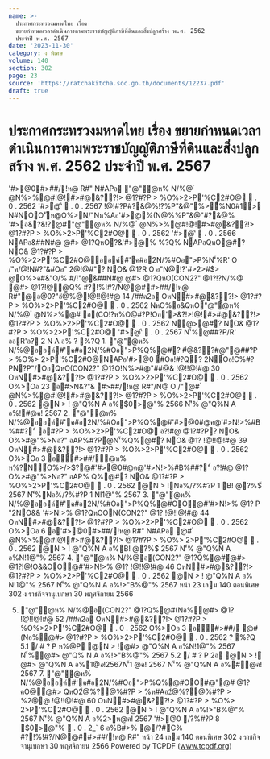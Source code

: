 ```yaml
---
name: >-
  ประกาศกระทรวงมหาดไทย เรื่อง
  ขยายกำหนดเวลาดำเนินการตามพระราชบัญญัติภาษีที่ดินและสิ่งปลูกสร้าง พ.ศ. 2562
  ประจำปี พ.ศ. 2567
date: '2023-11-30'
category: ง พิเศษ
volume: 140
section: 302
page: 23
source: 'https://ratchakitcha.soc.go.th/documents/12237.pdf'
draft: true
---
```


# ประกาศกระทรวงมหาดไทย เรื่อง ขยายกำหนดเวลาดำเนินการตามพระราชบัญญัติภาษีที่ดินและสิ่งปลูกสร้าง พ.ศ. 2562 ประจำปี พ.ศ. 2567

'#>@0#>##/!ห@ R#" N#APอ "@"ํ@ห% N/%@ ํ @N%>%@#!@!#>#@&??!> @1?#?P > %O%>2>P'%C2#O@  . 0 . 2562 '#>ํ@'ี  . 0 . 2567 !@!#?P#?&@%!?%P"&@"%>ื้%N0#1> N#NOO'ัห@O%>N/"Nห%Aอ'#>@%(N@%%P"&@"#?&@% '#>อ&?&!?@#"@"ํ@ห% N/%@ ํ @N%>%@#!@!#>#@&??!> @1?#?P > %O%>2>P'%C2#O@  . 0 . 2562 '#>ํ@'ี  . 0 . 2566 NAPอ&##N#@ @#> @1?QหO?&'#>@% %?Q% NAPอQหO@#? NO& @1?#?P > %O%>2>P'%C2#O@ออค์#'ค#อ2N/%#Oอ">P%N'็%R' O /"ค/@!N#?"&#Oอ" 2@!@#"? NO& @1?R O อ"N@!?'#>2>#$> @O%>ค#&"O/% #/!"@&##N#@ @#> @1?QหO(CON2?" @1?!?N/%@ ํ@#> @1?!@@Q% #?!%!#?/N@@##>##/!ห@ R#"@อ@0?"อํ@%@!@!!@!#@ 14 /##ค2อ OหN#>#@&??!> @1?#?P > %O%>2>P'%C2#O@  . 0 . 2562 NหO%อ&QหO"@"ํ@ห% N/%@ ํ @N%>%@# อ(CO!?ห%O@#?P!Oอ'>&?!>!@!#>#@&??!> @1?#?P > %O%>2>P'%C2#O@  . 0 . 2562 N@>@#? NO& @1?#?P > %O%>2>P'%C2#O@ '#>ํ@'ี  . 0 . 2567 N'็%@##?P/R' ออR'อ? 2 N A อ% ? %?Q 1. "@"ํ@ห% N/%@ออค์#'ค#อ2N/%#Oอ">P%Q%@#? #ํ@&??#@"@##?P > %O%> 2>P'%C2#O@NAPอ'#>@0 #Oอ!#?Q? 2NOอ!C%#?PN?P"/OอQหO(CON2?" @1?O!N%>#@"##@& !@!!@!#@ 30 OหN#>#@&??!> @1?#?P > %O%>2>P'%C2#O@  . 0 . 2562 O%>Oอ 23 อ#>N&?"& #>##/!ห@ R#"/N@ O /"@# ํ @N%>%@#!@!#>#@&??!> @1?#?P > %O%>2>P'%C2#O@  . 0 . 2562 @N > ! @"Q%N A อ%$0>@"% 2566 N'็% @"Q%N A อ%!#@ค! 2567 2. "@"ํ@ห% N/%@ออค์#'ค#อ2N/%#Oอ">P%Q%@#'#>@0#@ค@'#>N!>%#B%##?"์ อ#?P > %O%>2>P'%C2#O@ อ?!#@ @1?#?P? NO& O%>#@"%>Nอ?" อAP%#?Pํ@N'็%Q%@#? NO& @1? !@!!@!#@ 39 OหN#>#@&??!> @1?#?P > %O%>2>P'%C2#O@  . 0 . 2562 O%>Oอ 3 อ#>##/ํ@ห% ห%?N์O%>/>$?@#'#>@0#@ค@'#>N!>%#B%##?"์ อ?!#@ @1? O%>#@"%>Nอ?" อAP% Q%@#? NO& @1?#?P > %O%>2>P'%C2#O@  . 0 . 2562 @N > !Nอ%/?%#?P 1 B! @?%$์ 2567 N'็%Nอ%/?%#?P 1 N!1@"% 2567 3. "@"ํ@ห% N/%@ออค์#'ค#อ2N/%#Oอ">P%Q%@#OO@#'#>N!>% @1? P "2NO&& '#>N!>% @1?QหOON(CON2?" @1? !@!!@!#@ 44 OหN#>#@&??!> @1?#?P > %O%>2>P'%C2#O@  . 0 . 2562 O%>Oอ 6 อ'#>@0#>##/!ห@ R#" N#APอ @# ํ @N%>%@#!@!#>#@&??!> @1?#?P > %O%> 2>P'%C2#O@  . 0 . 2562 @N > ! @"Q%N A อ%B! @?%$์ 2567 N'็% @"Q%N A อ%N!1@"% 2567 4. "@"ํ@ห% N/%@อ(CON2?" @1?Q%@#ํ@#> @1?!@!O&&OO@#'#>N!>% @1? !@!!@!#@ 46 OหN#>#@&??!> @1?#?P > %O%>2>P'%C2#O@  . 0 . 2562 @N > ! @"Q%N A อ% N!1@"% 2567 N'็% @"Q%N A อ%!>"B%@"% 2567 หน้า 23 เลม 140 ตอนพิเศษ 302 ง ราชกิจจานุเบกษา 30 พฤศจิกายน 2566

5. "@"ํ@ห% N/%@อ(CON2?" @1?Q%@#(Nอ%ํ@#> @1? !@!!@!#@ 52 /##ค2อ OหN#>#@&??!> @1?#?P > %O%>2>P'%C2#O@  . 0 . 2562 O%>Oอ 3 อ#>##/ @#(Nอ%ํ@#> @1?#?P > %O%>2>P'%C2#O@  . 0 . 2562 ? %?Q 5.1 / # ? P ห%@P @N > !ํ@#> @"Q%N A อ%N!1@"% 2567 N'็%ํ@#> @"Q% N A อ%!>"B%@"% 2567 5.2 / # ? P 2อ @N > !ํ@#> @"Q%N A อ%$1 @ค! 2567 N'็%ํ@#> @"Q% N A อ%#@ค! 2567 5.3 / # ? P 2@! @N > !ํ@#> @"Q%N A อ%!>"B%@"% 2567 N'็%ํ@#> @"Q% N A อ%2>ห@ค! 2567 6. "@"ํ@ห% N/%@ออค์#'ค#อ2N/%#Oอ">P%Q%@#!?ห%?2AอOON!Aอ%(CON2?" @1? #?P!? @1?คO@ํ@#> !@!!@!#@ 61 OหN#>#@&??!> @1?#?P > %O%>2>P'%C2#O@  . 0 . 2562 @N > ! @"Q%N A อ%$1 @ค! 2567 N'็% @"Q%N A อ%#@ค! 2567 7. "@"ํ@ห% N/%@ออค์#'ค#อ2N/%#Oอ">P%Q%@#OO#@"@# @1?คO@ํ@#> QหO2ํ@%?@%#?P > %ห#Aอ2ํ@%?@%#?P > %2@@ !@!!@!#@ 60 OหN#>#@&??!> @1?#?P > %O%> 2>P'%C2#O@  . 0 . 2562 @N > ! @"Q%N A อ%!>"B%@"% 2567 N'็% @"Q%N A อ%2>ห@ค! 2567 '#>@0  /?%#?P 8 $0>@"%  . 0 . 2_` 6 อ%B#>% @/?#C% #?!%!#?/N@@##>##/!ห@ R#" หน้า 24 เลม 140 ตอนพิเศษ 302 ง ราชกิจจานุเบกษา 30 พฤศจิกายน 2566 Powered by TCPDF (www.tcpdf.org)

